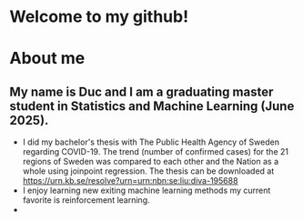 # Welcome to my github!

# About me
## My name is Duc and I am a graduating master student in Statistics and Machine Learning (June 2025). 

- I did my bachelor's thesis with The Public Health Agency of Sweden regarding COVID-19. The trend (number of confirmed cases) for the 21 regions of Sweden was compared to each other and the Nation as a whole using joinpoint regression. The thesis can be downloaded at https://urn.kb.se/resolve?urn=urn:nbn:se:liu:diva-195688 
- I enjoy learning new exiting machine learning methods my current favorite is reinforcement learning.
- 
